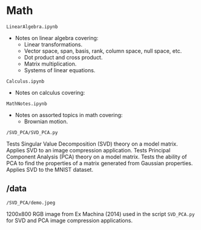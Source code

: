 # Math

`LinearAlgebra.ipynb`
* Notes on linear algebra covering:
    * Linear transformations.
    * Vector space, span, basis, rank, column space, null space, etc.
    * Dot product and cross product.
    * Matrix multiplication.
    * Systems of linear equations.

`Calculus.ipynb`
* Notes on calculus covering:

`MathNotes.ipynb`
* Notes on assorted topics in math covering:
    * Brownian motion.

`/SVD_PCA/SVD_PCA.py`

Tests Singular Value Decomposition (SVD) theory on a model matrix. Applies SVD to an image compression application. Tests Principal Component Analysis (PCA) theory on a model matrix. Tests the ability of PCA to find the properties of a matrix generated from Gaussian properties. Applies SVD to the MNIST dataset.

## /data

`/SVD_PCA/demo.jpeg`

1200x800 RGB image from Ex Machina (2014) used in the script `SVD_PCA.py` for SVD and PCA image compression applications. 
